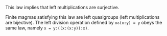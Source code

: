 This law implies that left multiplications are surjective.

Finite magmas satisfying this law are left quasigroups (left multiplications are bijective).  The left division operation defined by `x◇(x:y) = y` obeys the same law, namely `x = y:((x:(x:y)):x)`.
